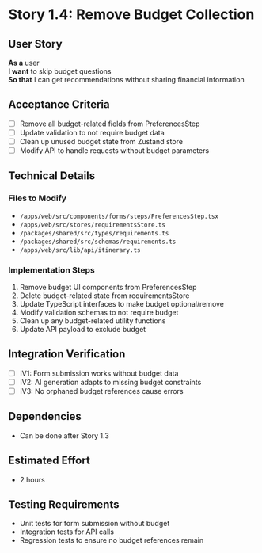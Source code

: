 # Story 1.4: Remove Budget Collection

## User Story
**As a** user  
**I want** to skip budget questions  
**So that** I can get recommendations without sharing financial information

## Acceptance Criteria
- [ ] Remove all budget-related fields from PreferencesStep
- [ ] Update validation to not require budget data
- [ ] Clean up unused budget state from Zustand store
- [ ] Modify API to handle requests without budget parameters

## Technical Details

### Files to Modify
- `/apps/web/src/components/forms/steps/PreferencesStep.tsx`
- `/apps/web/src/stores/requirementsStore.ts`
- `/packages/shared/src/types/requirements.ts`
- `/packages/shared/src/schemas/requirements.ts`
- `/apps/web/src/lib/api/itinerary.ts`

### Implementation Steps
1. Remove budget UI components from PreferencesStep
2. Delete budget-related state from requirementsStore
3. Update TypeScript interfaces to make budget optional/remove
4. Modify validation schemas to not require budget
5. Clean up any budget-related utility functions
6. Update API payload to exclude budget

## Integration Verification
- [ ] IV1: Form submission works without budget data
- [ ] IV2: AI generation adapts to missing budget constraints
- [ ] IV3: No orphaned budget references cause errors

## Dependencies
- Can be done after Story 1.3

## Estimated Effort
- 2 hours

## Testing Requirements
- Unit tests for form submission without budget
- Integration tests for API calls
- Regression tests to ensure no budget references remain